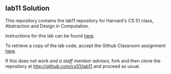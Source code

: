
## lab11 Solution




This repository contains the lab11 repository for Harvard's
CS 51 class, Abstraction and Design in Computation.

Instructions for this lab can be found
[here](http://cs51.io/labs/lab11).

To retrieve a copy of the lab code, accept the Github Classroom
assignment [here](http://url.cs51.io/lab11).

If this does not work _and a staff member advises_, fork and then
clone the repository at 
<http://github.com/cs51/lab11> and proceed as usual.

